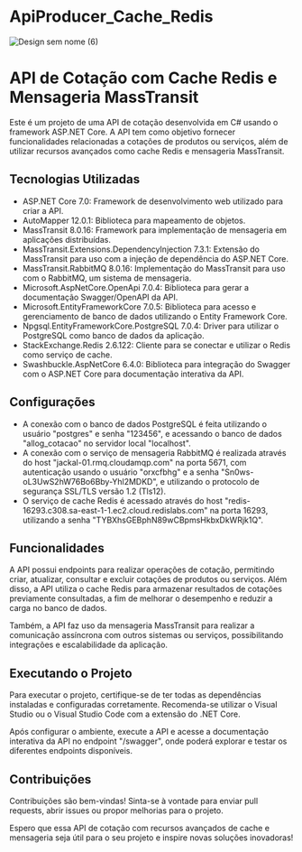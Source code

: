 # ApiProducer_Cache_Redis
![Design sem nome (6)](https://github.com/leandro-guimaraes/MassTransitAllog/assets/85081592/ba9f0f79-3f64-4fb5-bc11-fe6b21d1dc97)


# API de Cotação com Cache Redis e Mensageria MassTransit

Este é um projeto de uma API de cotação desenvolvida em C# usando o framework ASP.NET Core. A API tem como objetivo fornecer funcionalidades relacionadas a cotações de produtos ou serviços, além de utilizar recursos avançados como cache Redis e mensageria MassTransit.

## Tecnologias Utilizadas

- ASP.NET Core 7.0: Framework de desenvolvimento web utilizado para criar a API.
- AutoMapper 12.0.1: Biblioteca para mapeamento de objetos.
- MassTransit 8.0.16: Framework para implementação de mensageria em aplicações distribuídas.
- MassTransit.Extensions.DependencyInjection 7.3.1: Extensão do MassTransit para uso com a injeção de dependência do ASP.NET Core.
- MassTransit.RabbitMQ 8.0.16: Implementação do MassTransit para uso com o RabbitMQ, um sistema de mensageria.
- Microsoft.AspNetCore.OpenApi 7.0.4: Biblioteca para gerar a documentação Swagger/OpenAPI da API.
- Microsoft.EntityFrameworkCore 7.0.5: Biblioteca para acesso e gerenciamento de banco de dados utilizando o Entity Framework Core.
- Npgsql.EntityFrameworkCore.PostgreSQL 7.0.4: Driver para utilizar o PostgreSQL como banco de dados da aplicação.
- StackExchange.Redis 2.6.122: Cliente para se conectar e utilizar o Redis como serviço de cache.
- Swashbuckle.AspNetCore 6.4.0: Biblioteca para integração do Swagger com o ASP.NET Core para documentação interativa da API.

## Configurações

- A conexão com o banco de dados PostgreSQL é feita utilizando o usuário "postgres" e senha "123456", e acessando o banco de dados "allog_cotacao" no servidor local "localhost".
- A conexão com o serviço de mensageria RabbitMQ é realizada através do host "jackal-01.rmq.cloudamqp.com" na porta 5671, com autenticação usando o usuário "orxcfbhg" e a senha "Sn0ws-oL3UwS2hW76Bo6Bby-Yhl2MDKD", e utilizando o protocolo de segurança SSL/TLS versão 1.2 (Tls12).
- O serviço de cache Redis é acessado através do host "redis-16293.c308.sa-east-1-1.ec2.cloud.redislabs.com" na porta 16293, utilizando a senha "TYBXhsGEBphN89wCBpmsHkbxDkWRjk1Q".

## Funcionalidades

A API possui endpoints para realizar operações de cotação, permitindo criar, atualizar, consultar e excluir cotações de produtos ou serviços. Além disso, a API utiliza o cache Redis para armazenar resultados de cotações previamente consultadas, a fim de melhorar o desempenho e reduzir a carga no banco de dados.

Também, a API faz uso da mensageria MassTransit para realizar a comunicação assíncrona com outros sistemas ou serviços, possibilitando integrações e escalabilidade da aplicação.

## Executando o Projeto

Para executar o projeto, certifique-se de ter todas as dependências instaladas e configuradas corretamente. Recomenda-se utilizar o Visual Studio ou o Visual Studio Code com a extensão do .NET Core.

Após configurar o ambiente, execute a API e acesse a documentação interativa da API no endpoint "/swagger", onde poderá explorar e testar os diferentes endpoints disponíveis.

## Contribuições

Contribuições são bem-vindas! Sinta-se à vontade para enviar pull requests, abrir issues ou propor melhorias para o projeto.

Espero que essa API de cotação com recursos avançados de cache e mensageria seja útil para o seu projeto e inspire novas soluções inovadoras!

[License]: <Inserir licença aqui, se aplicável>
